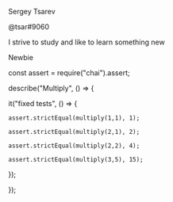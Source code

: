 Sergey Tsarev

@tsar#9060 

I strive to study and like to learn something new

Newbie

const assert = require("chai").assert;

describe("Multiply", () => {

  it("fixed tests", () => {
  
    assert.strictEqual(multiply(1,1), 1);
    
    assert.strictEqual(multiply(2,1), 2);
    
    assert.strictEqual(multiply(2,2), 4);
    
    assert.strictEqual(multiply(3,5), 15);  
    
  });
  
});
